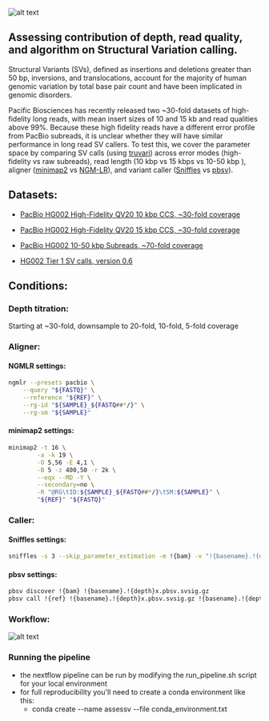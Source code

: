 ![alt text](https://github.com/NCBI-Hackathons/AssesSV/blob/master/graphics/assessv_v1.png)

## Assessing contribution of depth, read quality, and algorithm on Structural Variation calling.

Structural Variants (SVs), defined as insertions and deletions greater than 50 bp, inversions, and translocations, account for the majority of human genomic variation by total base pair count and have been implicated in genomic disorders. 

Pacific Biosciences has recently released two ~30-fold datasets of high-fidelity long reads, with mean insert sizes of 10 and 15 kb and read qualities above 99%. Because these high fidelity reads have a different error profile from PacBio subreads, it is unclear whether they will have similar performance in long read SV callers.  To test this, we cover the parameter space by comparing SV calls (using [truvari](https://github.com/spiralgenetics/truvari)) across error modes (high-fidelity vs raw subreads), read length (10 kbp vs 15 kbps vs 10-50 kbp ), aligner ([minimap2](https://github.com/lh3/minimap2) vs [NGM-LR](https://github.com/philres/ngmlr)), and variant caller ([Sniffles](https://github.com/fritzsedlazeck/Sniffles) vs [pbsv](https://github.com/PacificBiosciences/pbsv)).

## Datasets: 

- [PacBio HG002 High-Fidelity QV20 10 kbp CCS, ~30-fold coverage](ftp://ftp-trace.ncbi.nlm.nih.gov/giab/ftp/data/AshkenazimTrio/HG002_NA24385_son/PacBio_CCS_10kb/)
- [PacBio HG002 High-Fidelity QV20 15 kbp CCS, ~30-fold coverage](ftp://ftp-trace.ncbi.nlm.nih.gov/giab/ftp/data/AshkenazimTrio/HG002_NA24385_son/PacBio_CCS_15kb/)
- [PacBio HG002 10-50 kbp Subreads, ~70-fold coverage](ftp://ftp-trace.ncbi.nlm.nih.gov/giab/ftp/data/AshkenazimTrio/HG002_NA24385_son/PacBio_MtSinai_NIST/PacBio_fasta/)

- [HG002 Tier 1 SV calls, version 0.6]()

## Conditions:

### Depth titration:
Starting at ~30-fold, downsample to 20-fold, 10-fold, 5-fold coverage

### Aligner:
#### NGMLR settings:
```bash
ngmlr --presets pacbio \
	--query "${FASTQ}" \
	--reference "${REF}" \
	--rg-id "${SAMPLE}_${FASTQ##*/}" \
	--rg-sm "${SAMPLE}"
```
#### minimap2 settings:
```bash
minimap2 -t 16 \
        -a -k 19 \
        -O 5,56 -E 4,1 \
        -B 5 -z 400,50 -r 2k \
        --eqx --MD -Y \
        --secondary=no \
        -R "@RG\tID:${SAMPLE}_${FASTQ##*/}\tSM:${SAMPLE}" \
        "${REF}" "${FASTQ}"
```
### Caller:
#### Sniffles settings:
```bash
sniffles -s 3 --skip_parameter_estimation -m !{bam} -v "!{basename}.!{depth}x.Sniffles_s3_ignoreParam.vcf"
```
#### pbsv settings:
```bash
pbsv discover !{bam} !{basename}.!{depth}x.pbsv.svsig.gz
pbsv call !{ref} !{basename}.!{depth}x.pbsv.svsig.gz !{basename}.!{depth}x.pbsv.vcf
```

### Workflow:
![alt text](https://github.com/NCBI-Hackathons/AssesSV/blob/master/graphics/Workflow_Full.png)

### Running the pipeline
 - the nextflow pipeline can be run by modifying the run_pipeline.sh script for your local environment
 - for full reproducibility you'll need to create a conda environment like this:
   - conda create --name assessv --file conda_environment.txt
